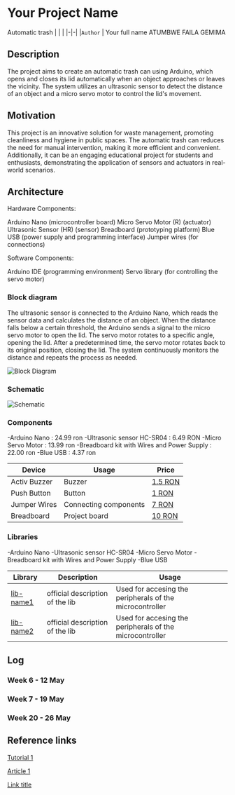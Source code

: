 # Your Project Name
 Automatic trash
| | |
|-|-|
|`Author` | Your full name 
ATUMBWE FAILA GEMIMA 

## Description
The project aims to create an automatic trash can using Arduino, which opens and closes its lid automatically when an object approaches or leaves the vicinity. The system utilizes an ultrasonic sensor to detect the distance of an object and a micro servo motor to control the lid's movement.
## Motivation
This project is an innovative solution for waste management, promoting cleanliness and hygiene in public spaces. The automatic trash can reduces the need for manual intervention, making it more efficient and convenient. Additionally, it can be an engaging educational project for students and enthusiasts, demonstrating the application of sensors and actuators in real-world scenarios.
## Architecture
Hardware Components:

Arduino Nano (microcontroller board)
Micro Servo Motor (R) (actuator)
Ultrasonic Sensor (HR) (sensor)
Breadboard (prototyping platform)
Blue USB (power supply and programming interface)
Jumper wires (for connections)

Software Components:

Arduino IDE (programming environment)
Servo library (for controlling the servo motor)

### Block diagram

The ultrasonic sensor is connected to the Arduino Nano, which reads the sensor data and calculates the distance of an object.
When the distance falls below a certain threshold, the Arduino sends a signal to the micro servo motor to open the lid.
The servo motor rotates to a specific angle, opening the lid.
After a predetermined time, the servo motor rotates back to its original position, closing the lid.
The system continuously monitors the distance and repeats the process as needed.
<!-- Make sure the path to the picture is correct -->
![Block Diagram](schematics/block_diagram.png)

### Schematic

![Schematic](schematics/kicad_schematic.png)

### Components

-Arduino Nano : 24.99 ron
-Ultrasonic sensor HC-SR04 : 6.49 RON
-Micro Servo Motor : 13.99 ron
-Breadboard kit with Wires and Power Supply : 22.00 ron
-Blue USB : 4.37 ron

<!-- This is just an example, fill in with your actual components -->

| Device | Usage | Price |
|--------|--------|-------|
| Activ Buzzer | Buzzer | [1.5 RON](https://www.optimusdigital.ro/ro/audio-buzzere/635-buzzer-activ-de-3-v.html?search_query=buzzer&results=61) |
| Push Button | Button | [1 RON](https://www.optimusdigital.ro/ro/butoane-i-comutatoare/1119-buton-6x6x6.html?search_query=buton&results=222) |
| Jumper Wires | Connecting components | [7 RON](https://www.optimusdigital.ro/ro/fire-fire-mufate/884-set-fire-tata-tata-40p-10-cm.html?search_query=set+fire&results=110) |
| Breadboard | Project board | [10 RON](https://www.optimusdigital.ro/ro/prototipare-breadboard-uri/8-breadboard-830-points.html?search_query=breadboard&results=145) |

### Libraries

-Arduino Nano 
-Ultrasonic sensor HC-SR04 
-Micro Servo Motor 
-Breadboard kit with Wires and Power Supply 
-Blue USB 

<!-- This is just an example, fill in the table with your actual components -->

| Library | Description | Usage |
|---------|-------------|-------|
| [lib-name1](link-to-lib) | official description of the lib | Used for accesing the peripherals of the microcontroller  |
| [lib-name2](link-to-lib) | official description of the lib | Used for accesing the peripherals of the microcontroller  |

## Log

<!-- write every week your progress here -->

### Week 6 - 12 May

### Week 7 - 19 May

### Week 20 - 26 May


## Reference links

<!-- Fill in with appropriate links and link titles -->

[Tutorial 1](https://www.youtube.com/watch?v=wdgULBpRoXk&t=1s&ab_channel=BenEater)

[Article 1](https://www.explainthatstuff.com/induction-motors.html)

[Link title](https://projecthub.arduino.cc/)